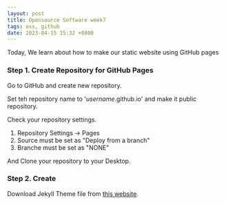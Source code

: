 ```yaml
---
layout: post
title: Opensource Software week7
tags: oss, github
date: 2023-04-15 15:32 +0800
---
```


Today, We learn about how to make our static website using GitHub pages

### Step 1. Create Repository for GitHub Pages

Go to GitHub and create new repository.

Set teh repository name to '*username*.github.io' and make it public repository.

Check your repository settings.

1. Repository Settings -> Pages
2. Source must be set as "Deploy from a branch"
3. Branche must be set as "NONE"

And Clone your repository to your Desktop.

### Step 2. Create

Download Jekyll Theme file from [this website](http://jekyllthemes.org).

